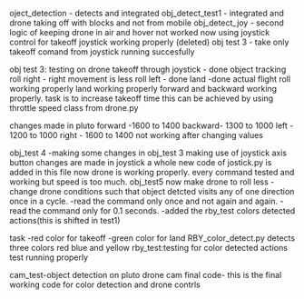 oject_detection - detects and integrated
obj_detect_test1 - integrated and drone taking off with blocks and not from mobile
obj_detect_joy -  second logic of keeping drone in air and hover
not worked now using joystick control for takeoff
joystick working properly (deleted)
obj test 3 - take only takeoff comand from joystick
running succesfully


obj test 3:
testing on drone 
takeoff through joystick - done
object tracking
roll right - right movement is less
roll left - done
land -done
actual flight 
roll working properly
land working properly
forward and backward working properly.
task is to increase takeoff time this can be achieved by using throttle speed class from drone.py

changes made in pluto
forward -1600 to 1400
backward- 1300 to 1000
left - 1200 to 1000
right - 1600 to 1400
not working after changing values

obj_test 4 -making some changes in obj_test 3
making use of joystick axis button
changes are made in joystick a whole new code of jostick.py is added in this file now drone is working properly.
every command tested and working but speed is too much.
obj_test5
now make drone to roll less
-change drone conditions such that object detcted visits any of one direction once in a cycle.
-read the command only once and not again and again.
-read the command only for 0.1 seconds.
-added the rby_test colors detected actions(this is shifted in test1)


task
-red color for takeoff
-green color for land
RBY_color_detect.py 
detects three colors red blue and yellow
rby_test:testing for color detected actions
test running properly

cam_test-object detection on pluto drone cam
final code- this is the final working code for color detection and drone contrls

